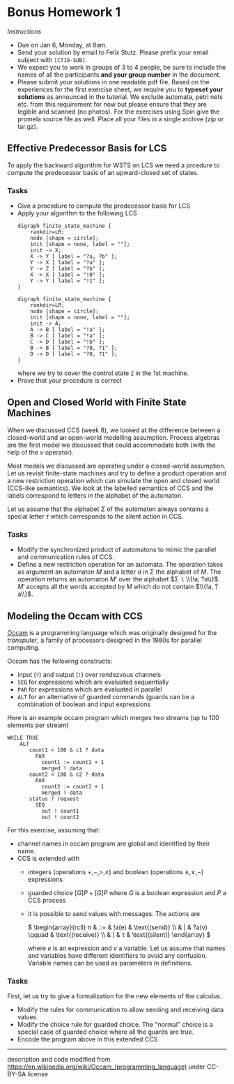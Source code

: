 # Bonus Homework 1

_Instructions_
* Due on Jan 6, Monday, at 8am.
* Send your solution by email to Felix Stutz. Please prefix your email subject with `[CT19-SUB]`.
* We expect you to work in groups of 3 to 4 people, be sure to include the names of all the participants **and your group number** in the document.
* Please submit your solutions in one readable pdf file. Based on the experiences for the first exercise sheet, we require you to **typeset your solutions** as announced in the tutorial.
  We exclude automata, petri nets etc. from this requirement for now but please ensure that they are legible and scanned (no photos).
  For the exercises using Spin give the promela source file as well. Place all your files in a single archive (zip or tar.gz).


## Effective Predecessor Basis for LCS

To apply the backward algorithm for WSTS on LCS we need a prcedure to compute the predecessor basis of an upward-closed set of states.

### Tasks
* Give a procedure to compute the predecessor basis for LCS
* Apply your algorithm to the following LCS
    ```graphviz
    digraph finite_state_machine {
        rankdir=LR;
        node [shape = circle];
        init [shape = none, label = ""];
        init -> X;
        X -> Y [ label = "?a, ?b" ];
        Y -> X [ label = "?a" ];
        Y -> Z [ label = "?b" ];
        X -> X [ label = "!0" ];
        Y -> Y [ label = "!1" ];
    }
    ```
    ```graphviz
    digraph finite_state_machine {
        rankdir=LR;
        node [shape = circle];
        init [shape = none, label = ""];
        init -> A;
        A -> B [ label = "!a" ];
        B -> C [ label = "!a" ];
        C -> D [ label = "!b" ];
        B -> B [ label = "?0, ?1" ];
        D -> D [ label = "?0, ?1" ];
    }
    ```
    where we try to cover the control state `Z` in the 1st machine.
* Prove that your procedure is correct


## Open and Closed World with Finite State Machines

When we discussed CCS (week 8), we looked at the difference between a closed-world and an open-world modelling assumption.
Process algebras are the first model we discussed that could accommodate both (with the help of the $ν$ operator).

Most models we discussed are operating under a closed-world assumption.
Let us revisit finite-state machines and try to define a product operation and a new restriction operation which can simulate the open and closed world (CCS-like semantics).
We look at the labelled semantics of CCS and the labels correspond to letters in the alphabet of the automaton.

Let us assume that the alphabet $Σ$ of the automaton always contains a special letter $τ$ which corresponds to the silent action in CCS.

### Tasks
* Modify the synchronized product of automatons to mimic the parallel and communication rules of CCS.
* Define a new restriction operation for an automata.
  The operation takes as argument an automaton $M$ and a letter $a$ in $Σ$ the alphabet of $M$.
  The operation returns an automaton $M'$ over the alphabet $Σ ∖ \\{!a, ?a\\}$.
  $M'$ accepts all the words accepted by $M$ which do not contain $\\{!a, ?a\\}$.


## Modeling the Occam with CCS

[Occam](https://en.wikipedia.org/wiki/Occam_(programming_language)) is a programming language which was originally designed for the _transputer_, a family of processors designed in the 1980s for parallel computing.

Occam has the following constructs:
* input (`?`) and output (`!`) over rendezvous channels
* `SEQ` for expressions which are evaluated sequentially
* `PAR` for expressions which are evaluated in parallel
* `ALT` for an alternative of guarded commands (guards can be a combination of boolean and input expressions

Here is an example occam program which merges two streams (up to 100 elements per stream)
```occam
WHILE TRUE
    ALT
       count1 < 100 & c1 ? data
         PAR
           count1 := count1 + 1
           merged ! data
       count2 < 100 & c2 ? data
         PAR
           count2 := count2 + 1
           merged ! data
       status ? request
         SEQ
           out ! count1
           out ! count2
```

For this exercise, assuming that:
- channel names in occam program are global and identified by their name.
- CCS is extended with
  + integers (operations $+$,$-$,$>$,$≥$) and boolean (operations $∧$,$∨$,$¬$) expressions
  + guarded choice $[G]P + [G]P$ where $G$ is a boolean expression and $P$ a CCS process
  + it is possible to send values with messages. The actions are

    $
    \begin{array}{rcll}
       π & ::= & !a(e)           & \text{(send)}   \\\\
         &   | & ?a(v)  \qquad   & \text{(receive)}  \\\\
         &   | & τ               & \text{(silent)}
    \end{array}
    $

    where $e$ is an expression and $v$ a variable.
    Let us assume that names and variables have different identifiers to avoid any confusion.
    Variable names can be used as parameters in definitions.

### Tasks
First, let us try to give a formalization for the new elements of the calculus.
* Modify the rules for communication to allow sending and receiving data values.
* Modify the choice rule for guarded choice.
  The "normal" choice is a special case of guarded choice where all the guards are true.
* Encode the program above in this extended CCS

-----

description and code modified from https://en.wikipedia.org/wiki/Occam_(programming_language) under CC-BY-SA license
